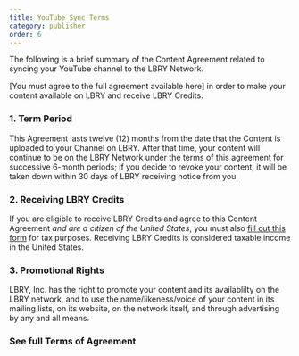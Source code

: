 ```yaml
---
title: YouTube Sync Terms
category: publisher
order: 6
---
```

The following is a brief summary of the Content Agreement related to syncing your YouTube channel to the LBRY Network.

[You must agree to the full agreement available here] in order to make your content available on LBRY and receive LBRY Credits.

### 1. Term Period
This Agreement lasts twelve (12) months from the date that the Content is uploaded to your Channel on LBRY.  After that time, your content will continue to be on the LBRY Network under the terms of this agreement for successive 6-month periods; if you decide to revoke your content, it will be taken down within 30 days of LBRY receiving notice from you.

### 2. Receiving LBRY Credits
If you are eligible to receive LBRY Credits and agree to this Content Agreement *and are a citizen of the United States*, you must also [fill out this form](https://docs.google.com/forms/d/1750FOSvdbuEPugUL9Qymkx_aDjENC6j_w4H4GHPYbs4/viewform?edit_requested=true) for tax purposes. Receiving LBRY Credits is considered taxable income in the United States.

### 3. Promotional Rights
LBRY, Inc. has the right to promote your content and its availablilty on the LBRY network, and to use the name/likeness/voice of your content in its mailing lists, on its website, on the network itself, and through advertising by any and all means.
 
### See full Terms of Agreement
